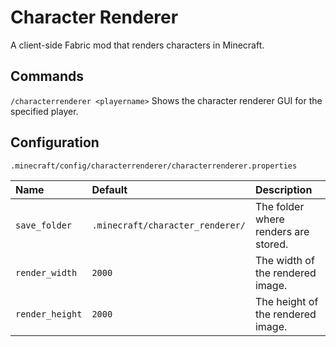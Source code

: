 # Character Renderer

A client-side Fabric mod that renders characters in Minecraft.

## Commands

`/characterrenderer <playername>` Shows the character renderer GUI for the specified player.

## Configuration

`.minecraft/config/characterrenderer/characterrenderer.properties`

| Name            | Default                          | Description                          |
|:----------------|:---------------------------------|:-------------------------------------|
| `save_folder`   | `.minecraft/character_renderer/` | The folder where renders are stored. |
| `render_width`  | `2000`                           | The width of the rendered image.     |
| `render_height` | `2000`                           | The height of the rendered image.    |